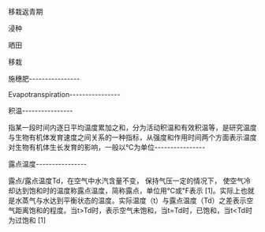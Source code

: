 移栽返青期


浸种

晒田

移栽

施穗肥---------------- 

Evapotranspiration---------------- 

积温---------------- 

指某一段时间内逐日平均温度累加之和，分为活动积温和有效积温等，是研究温度与生物有机体发育速度之间关系的一种指标，从强度和作用时间两个方面表示温度对生物有机体生长发育的影响，一般以℃为单位---------------- 

露点温度---------------- 

露点/露点温度Td，在空气中水汽含量不变， 保持气压一定的情况下， 使空气冷却达到饱和时的温度称露点温度，简称露点，单位用℃或℉表示 [1]。实际上也就是水蒸气与水达到平衡状态的温度。实际温度（t）与露点温度（Td）之差表示空气距离饱和的程度。当t>Td时，表示空气未饱和，当t=Td时，已饱和，当t<Td时为过饱和 [1]